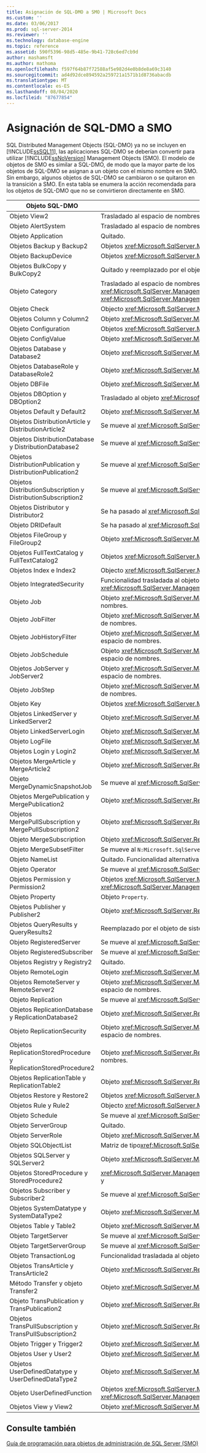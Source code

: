 ```yaml
---
title: Asignación de SQL-DMO a SMO | Microsoft Docs
ms.custom: ''
ms.date: 03/06/2017
ms.prod: sql-server-2014
ms.reviewer: ''
ms.technology: database-engine
ms.topic: reference
ms.assetid: 590f5396-98d5-485e-9b41-728c6ed7cb9d
author: mashamsft
ms.author: mathoma
ms.openlocfilehash: f597f64b87f72588af5e982d4e0b8de8a69c3140
ms.sourcegitcommit: ad4d92dce894592a259721a1571b1d8736abacdb
ms.translationtype: MT
ms.contentlocale: es-ES
ms.lasthandoff: 08/04/2020
ms.locfileid: "87677854"
---
```

# <a name="sql-dmo-mapping-to-smo"></a>Asignación de SQL-DMO a SMO
  SQL Distributed Management Objects (SQL-DMO) ya no se incluyen en [!INCLUDE[ssSQL11](../../includes/sssql11-md.md)], las aplicaciones SQL-DMO se deberían convertir para utilizar [!INCLUDE[ssNoVersion](../../includes/ssnoversion-md.md)] Management Objects (SMO). El modelo de objetos de SMO es similar a SQL-DMO, de modo que la mayor parte de los objetos de SQL-DMO se asignan a un objeto con el mismo nombre en SMO. Sin embargo, algunos objetos de SQL-DMO se cambiaron o se quitaron en la transición a SMO. En esta tabla se enumera la acción recomendada para los objetos de SQL-DMO que no se convirtieron directamente en SMO.  
  
|Objeto SQL-DMO|Acción en SMO|  
|---------------------|-------------------|  
|Objeto View2|Trasladado al espacio de nombres <xref:Microsoft.SqlServer.Management.Smo.Agent>.|  
|Objeto AlertSystem|Trasladado al espacio de nombres <xref:Microsoft.SqlServer.Management.Smo.Agent>.|  
|Objeto Application|Quitado.|  
|Objetos Backup y Backup2|Objetos <xref:Microsoft.SqlServer.Management.Smo.Backup> y <xref:Microsoft.SqlServer.Management.Smo.BackupRestoreBase>.|  
|Objeto BackupDevice|Objetos <xref:Microsoft.SqlServer.Management.Smo.BackupDevice>.|  
|Objetos BulkCopy y BulkCopy2|Quitado y reemplazado por el objeto <xref:Microsoft.SqlServer.Management.Smo.Transfer>.|  
|Objeto Category|Trasladado al espacio de nombres <xref:Microsoft.SqlServer.Management.Smo.Agent>. Reemplazar por los objetos <xref:Microsoft.SqlServer.Management.Smo.Agent.AlertCategory>, <xref:Microsoft.SqlServer.Management.Smo.Agent.OperatorCategory>, <xref:Microsoft.SqlServer.Management.Smo.Agent.JobCategory>.|  
|Objeto Check|Objecto <xref:Microsoft.SqlServer.Management.Smo.Check>|  
|Objetos Column y Column2|Objeto <xref:Microsoft.SqlServer.Management.Smo.Column>.|  
|Objeto Configuration|Objetos <xref:Microsoft.SqlServer.Management.Smo.Configuration> y <xref:Microsoft.SqlServer.Management.Smo.ConfigurationBase>.|  
|Objeto ConfigValue|Objeto <xref:Microsoft.SqlServer.Management.Smo.ConfigProperty>.|  
|Objetos Database y Database2|Objeto <xref:Microsoft.SqlServer.Management.Smo.Database>.|  
|Objetos DatabaseRole y DatabaseRole2|Objeto <xref:Microsoft.SqlServer.Management.Smo.DatabaseRole>.|  
|Objeto DBFile|Objeto <xref:Microsoft.SqlServer.Management.Smo.DataFile>.|  
|Objetos DBOption y DBOption2|Trasladado al objeto <xref:Microsoft.SqlServer.Management.Smo.DatabaseOptions>.|  
|Objetos Default y Default2|Objeto <xref:Microsoft.SqlServer.Management.Smo.Default>.|  
|Objetos DistributionArticle y DistributionArticle2|Se mueve al <xref:Microsoft.SqlServer.Replication> espacio de nombres.|  
|Objetos DistributionDatabase y DistributionDatabase2|Se mueve al <xref:Microsoft.SqlServer.Replication> espacio de nombres.|  
|Objetos DistributionPublication y DistributionPublication2|Se mueve al <xref:Microsoft.SqlServer.Replication> espacio de nombres.|  
|Objetos DistributionSubscription y DistributionSubscription2|Se mueve al <xref:Microsoft.SqlServer.Replication> espacio de nombres.|  
|Objetos Distributor y Distributor2|Se ha pasado al <xref:Microsoft.SqlServer.Replication> espacio de nombres.|  
|Objeto DRIDefault|Se ha pasado al <xref:Microsoft.SqlServer.Management.Smo.ScriptingOptions> objeto.|  
|Objetos FileGroup y FileGroup2|Objeto <xref:Microsoft.SqlServer.Management.Smo.FileGroup>.|  
|Objetos FullTextCatalog y FullTextCatalog2|Objetos <xref:Microsoft.SqlServer.Management.Smo.FullTextCatalog> y <xref:Microsoft.SqlServer.Management.Smo.FullTextIndex>.|  
|Objetos Index e Index2|Objecto <xref:Microsoft.SqlServer.Management.Smo.Index>|  
|Objeto IntegratedSecurity|Funcionalidad trasladada al objeto <xref:Microsoft.SqlServer.Management.Common.ServerConnection> del espacio de nombres <xref:Microsoft.SqlServer.Management.Common>.|  
|Objeto Job|Objeto <xref:Microsoft.SqlServer.Management.Smo.Agent.Job>. Se mueve al <xref:Microsoft.SqlServer.Management.Smo.Agent> espacio de nombres.|  
|Objeto JobFilter|Objeto <xref:Microsoft.SqlServer.Management.Smo.Agent.JobFilter>. Se mueve al <xref:Microsoft.SqlServer.Management.Smo.Agent> espacio de nombres.|  
|Objeto JobHistoryFilter|Objeto <xref:Microsoft.SqlServer.Management.Smo.Agent.JobHistoryFilter>. Se mueve al <xref:Microsoft.SqlServer.Management.Smo.Agent> espacio de nombres.|  
|Objeto JobSchedule|Objeto <xref:Microsoft.SqlServer.Management.Smo.Agent.JobSchedule>. Se mueve al <xref:Microsoft.SqlServer.Management.Smo.Agent> espacio de nombres.|  
|Objetos JobServer y JobServer2|Objeto <xref:Microsoft.SqlServer.Management.Smo.Agent.JobServer>. Se mueve al <xref:Microsoft.SqlServer.Management.Smo.Agent> espacio de nombres.|  
|Objeto JobStep|Objeto <xref:Microsoft.SqlServer.Management.Smo.Agent.JobStep>. Se mueve al <xref:Microsoft.SqlServer.Management.Smo.Agent> espacio de nombres.|  
|Objeto Key|Objetos <xref:Microsoft.SqlServer.Management.Smo.ForeignKey> y <xref:Microsoft.SqlServer.Management.Smo.Index>.|  
|Objetos LinkedServer y LinkedServer2|Objeto <xref:Microsoft.SqlServer.Management.Smo.LinkedServer>.|  
|Objeto LinkedServerLogin|Objeto <xref:Microsoft.SqlServer.Management.Smo.LinkedServerLogin>.|  
|Objeto LogFile|Objeto <xref:Microsoft.SqlServer.Management.Smo.LogFile>.|  
|Objetos Login y Login2|Objeto <xref:Microsoft.SqlServer.Management.Smo.Login>.|  
|Objetos MergeArticle y MergeArticle2|Objeto <xref:Microsoft.SqlServer.Replication.MergeArticle>. Se mueve al <xref:Microsoft.SqlServer.Replication> espacio de nombres.|  
|Objeto MergeDynamicSnapshotJob|Se mueve al <xref:Microsoft.SqlServer.Replication> espacio de nombres.|  
|Objetos MergePublication y MergePublication2|Objeto <xref:Microsoft.SqlServer.Replication.MergePublication>. Se mueve al <xref:Microsoft.SqlServer.Replication> espacio de nombres.|  
|Objetos MergePullSubscription y MergePullSubscription2|Objeto <xref:Microsoft.SqlServer.Replication.MergePullSubscription>. Se mueve al <xref:Microsoft.SqlServer.Replication> espacio de nombres.|  
|Objeto MergeSubscription|Objeto <xref:Microsoft.SqlServer.Replication.MergeSubscription>. Se mueve al <xref:Microsoft.SqlServer.Replication> espacio de nombres.|  
|Objeto MergeSubsetFilter|Se mueve al `N:Microsoft.SqlServer.Replication` espacio de nombres.|  
|Objeto NameList|Quitado. Funcionalidad alternativa del objeto <xref:Microsoft.SqlServer.Management.Smo.Scripter>.|  
|Objeto Operator|Se mueve al <xref:Microsoft.SqlServer.Management.Smo.Agent> espacio de nombres.|  
|Objetos Permission y Permission2|Objetos <xref:Microsoft.SqlServer.Management.Smo.ServerPermission>, <xref:Microsoft.SqlServer.Management.Smo.DatabasePermission>, <xref:Microsoft.SqlServer.Management.Smo.ApplicationRole> y <xref:Microsoft.SqlServer.Management.Smo.ObjectPermission>.|  
|Objeto Property|Objeto `Property`.|  
|Objetos Publisher y Publisher2|Objeto <xref:Microsoft.SqlServer.Replication.ReplicationServer>. Se mueve al <xref:Microsoft.SqlServer.Replication> espacio de nombres.|  
|Objetos QueryResults y QueryResults2|Reemplazado por el objeto de sistema <xref:System.Data.DataTable> o <xref:System.Data.DataSet>.|  
|Objeto RegisteredServer|Se mueve al <xref:Microsoft.SqlServer.Replication> espacio de nombres.|  
|Objeto RegisteredSubscriber|Se mueve al <xref:Microsoft.SqlServer.Replication> espacio de nombres.|  
|Objetos Registry y Registry2|Quitado.|  
|Objeto RemoteLogin|Objeto <xref:Microsoft.SqlServer.Management.Common.ServerConnection>. Trasladado al espacio de nombres Common.|  
|Objetos RemoteServer y RemoteServer2|Objeto <xref:Microsoft.SqlServer.Management.Common.ServerConnection>. Se mueve al <xref:Microsoft.SqlServer.Management.Common> espacio de nombres.|  
|Objeto Replication|Se mueve al <xref:Microsoft.SqlServer.Replication> espacio de nombres.|  
|Objetos ReplicationDatabase y ReplicationDatabase2|Objeto <xref:Microsoft.SqlServer.Replication.ReplicationDatabase>. Se mueve al <xref:Microsoft.SqlServer.Replication> espacio de nombres.|  
|Objeto ReplicationSecurity|Objeto <xref:Microsoft.SqlServer.Management.Common.ServerConnection>. Se mueve al <xref:Microsoft.SqlServer.Management.Common> espacio de nombres.|  
|Objetos ReplicationStoredProcedure y ReplicationStoredProcedure2|Objeto <xref:Microsoft.SqlServer.Replication.ReplicationStoredProcedure>. Se mueve al <xref:Microsoft.SqlServer.Replication> espacio de nombres.|  
|Objetos ReplicationTable y ReplicationTable2|Objeto <xref:Microsoft.SqlServer.Replication.ReplicationTable>. Se mueve al <xref:Microsoft.SqlServer.Replication> espacio de nombres.|  
|Objetos Restore y Restore2|Objetos <xref:Microsoft.SqlServer.Management.Smo.Restore> y <xref:Microsoft.SqlServer.Management.Smo.BackupRestoreBase>.|  
|Objetos Rule y Rule2|Objecto <xref:Microsoft.SqlServer.Management.Smo.Rule>|  
|Objeto Schedule|Se mueve al <xref:Microsoft.SqlServer.Replication> espacio de nombres.|  
|Objeto ServerGroup|Quitado.|  
|Objeto ServerRole|Objeto <xref:Microsoft.SqlServer.Management.Smo.ServerRole>.|  
|Objeto SQLObjectList|Matriz de tipo<xref:Microsoft.SqlServer.Management.Smo.SqlSmoObject> .|  
|Objetos SQLServer y SQLServer2|Objeto <xref:Microsoft.SqlServer.Management.Smo.Server>.|  
|Objetos StoredProcedure y StoredProcedure2|<xref:Microsoft.SqlServer.Management.Smo.StoredProcedure><xref:Microsoft.SqlServer.Management.Smo.StoredProcedureParameter>objetos y|  
|Objetos Subscriber y Subscriber2|Se mueve al <xref:Microsoft.SqlServer.Replication> espacio de nombres.|  
|Objetos SystemDatatype y SystemDataType2|Objeto <xref:Microsoft.SqlServer.Management.Smo.DataType>.|  
|Objetos Table y Table2|Objeto <xref:Microsoft.SqlServer.Management.Smo.Table>.|  
|Objeto TargetServer|Se mueve al <xref:Microsoft.SqlServer.Management.Smo.Agent> espacio de nombres.|  
|Objeto TargetServerGroup|Se mueve al <xref:Microsoft.SqlServer.Management.Smo.Agent> espacio de nombres.|  
|Objeto TransactionLog|Funcionalidad trasladada al objeto <xref:Microsoft.SqlServer.Management.Smo.Database>.|  
|Objetos TransArticle y TransArticle2|Objeto <xref:Microsoft.SqlServer.Replication.TransArticle>. Se mueve al <xref:Microsoft.SqlServer.Replication> espacio de nombres.|  
|Método Transfer y objeto Transfer2|Objeto <xref:Microsoft.SqlServer.Management.Smo.Transfer>.|  
|Objeto TransPublication y TransPublication2|Objeto <xref:Microsoft.SqlServer.Replication.TransPublication>. Se mueve al <xref:Microsoft.SqlServer.Replication> espacio de nombres.|  
|Objetos TransPullSubscription y TransPullSubscription2|Objeto <xref:Microsoft.SqlServer.Replication.TransPullSubscription>. Se mueve al <xref:Microsoft.SqlServer.Replication> espacio de nombres.|  
|Objeto Trigger y Trigger2|Objeto <xref:Microsoft.SqlServer.Management.Smo.Trigger>.|  
|Objetos User y User2|Objeto <xref:Microsoft.SqlServer.Management.Smo.User>.|  
|Objetos UserDefinedDatatype y UserDefinedDataType2|Objeto <xref:Microsoft.SqlServer.Management.Smo.UserDefinedType>.|  
|Objeto UserDefinedFunction|Objetos <xref:Microsoft.SqlServer.Management.Smo.UserDefinedFunction> y <xref:Microsoft.SqlServer.Management.Smo.UserDefinedFunctionParameter>.|  
|Objetos View y View2|Objeto <xref:Microsoft.SqlServer.Management.Smo.View>.|  
  
## <a name="see-also"></a>Consulte también  
 [Guía de programación para objetos de administración de SQL Server &#40;SMO&#41;](../../relational-databases/server-management-objects-smo/sql-server-management-objects-smo-programming-guide.md)  
  
  
